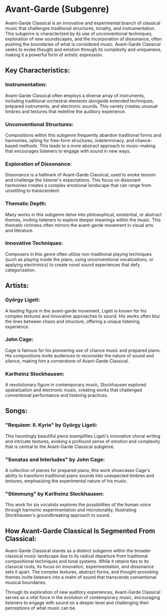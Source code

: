 # Avant-Garde (Subgenre)
Avant-Garde Classical is an innovative and experimental branch of classical music that challenges traditional structures, tonality, and instrumentation. This subgenre is characterized by its use of unconventional techniques, exploration of new soundscapes, and the incorporation of dissonance, often pushing the boundaries of what is considered music. Avant-Garde Classical seeks to evoke thought and emotion through its complexity and uniqueness, making it a powerful form of artistic expression.

## Key Characteristics:

### Instrumentation:
Avant-Garde Classical often employs a diverse array of instruments, including traditional orchestral elements alongside extended techniques, prepared instruments, and electronic sounds. This variety creates unusual timbres and textures that redefine the auditory experience.

### Unconventional Structures:
Compositions within this subgenre frequently abandon traditional forms and harmonies, opting for free-form structures, indeterminacy, and chance-based methods. This leads to a more abstract approach to music-making that encourages listeners to engage with sound in new ways.

### Exploration of Dissonance:
Dissonance is a hallmark of Avant-Garde Classical, used to evoke tension and challenge the listener's expectations. This focus on dissonant harmonies creates a complex emotional landscape that can range from unsettling to transcendent.

### Thematic Depth:
Many works in this subgenre delve into philosophical, existential, or abstract themes, inviting listeners to explore deeper meanings within the music. This thematic richness often mirrors the avant-garde movement in visual arts and literature.

### Innovative Techniques:
Composers in this genre often utilize non-traditional playing techniques (such as playing inside the piano, using unconventional vocalizations, or applying electronics) to create novel sound experiences that defy categorization.

## Artists:

### György Ligeti:
A leading figure in the avant-garde movement, Ligeti is known for his complex textures and innovative approaches to sound. His works often blur the lines between chaos and structure, offering a unique listening experience.

### John Cage:
Cage is famous for his pioneering use of chance music and prepared piano. His compositions invite audiences to reconsider the nature of sound and silence, making him a cornerstone of Avant-Garde Classical.

### Karlheinz Stockhausen:
A revolutionary figure in contemporary music, Stockhausen explored spatialization and electronic music, creating works that challenged conventional performance and listening practices.

## Songs:

### "Requiem: II. Kyrie" by György Ligeti:
This hauntingly beautiful piece exemplifies Ligeti's innovative choral writing and intricate textures, evoking a profound sense of emotion and complexity that is central to the Avant-Garde Classical subgenre.

### "Sonatas and Interludes" by John Cage:
A collection of pieces for prepared piano, this work showcases Cage's ability to transform traditional piano sounds into unexpected timbres and textures, emphasizing the experimental nature of his music.

### "Stimmung" by Karlheinz Stockhausen:
This work for six vocalists explores the possibilities of the human voice through harmonic experimentation and microtonality, illustrating Stockhausen's groundbreaking approach to sound.

## How Avant-Garde Classical Is Segmented From Classical:
Avant-Garde Classical stands as a distinct subgenre within the broader classical music landscape due to its radical departure from traditional compositional techniques and tonal systems. While it retains ties to its classical roots, its focus on innovation, experimentation, and dissonance sets it apart. The complex textures, abstract forms, and thought-provoking themes invite listeners into a realm of sound that transcends conventional musical boundaries.

Through its exploration of new auditory experiences, Avant-Garde Classical serves as a vital force in the evolution of contemporary music, encouraging listeners to engage with sound on a deeper level and challenging their perceptions of what music can be.